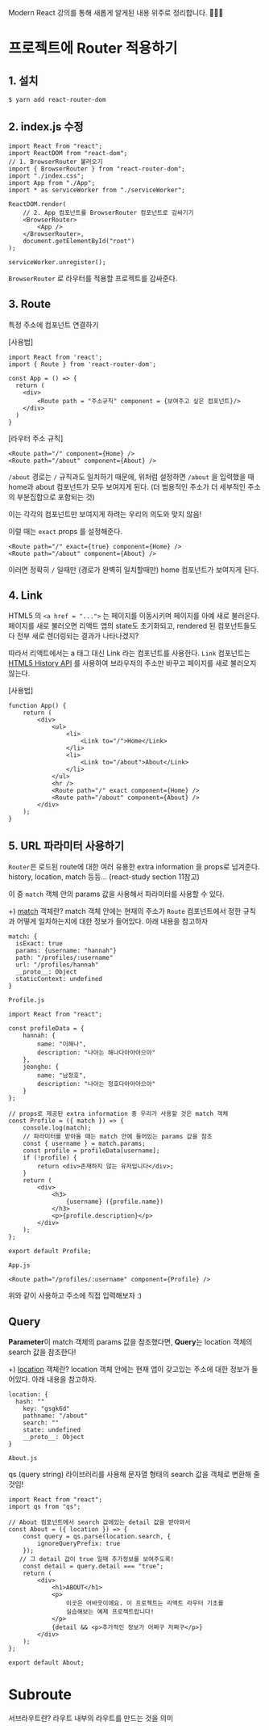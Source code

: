 Modern React 강의를 통해 새롭게 알게된 내용 위주로 정리합니다. 🙆🏻‍♀️

# 프로젝트에 Router 적용하기

## 1. 설치

```bash
$ yarn add react-router-dom
```

## 2. index.js 수정

```react
import React from "react";
import ReactDOM from "react-dom";
// 1. BrowserRouter 불러오기
import { BrowserRouter } from "react-router-dom";
import "./index.css";
import App from "./App";
import * as serviceWorker from "./serviceWorker";

ReactDOM.render(
  	// 2. App 컴포넌트를 BrowserRouter 컴포넌트로 감싸기기 
    <BrowserRouter>
        <App />
    </BrowserRouter>,
    document.getElementById("root")
);

serviceWorker.unregister();

```

`BrowserRouter` 로 라우터를 적용할 프로젝트를 감싸준다.

## 3. Route

특정 주소에 컴포넌트 연결하기

[사용법]

```react
import React from 'react';
import { Route } from 'react-router-dom';

const App = () => {
  return (
  	<div>
    	<Route path = "주소규칙" component = {보여주고 싶은 컴포넌트}/>
    </div>
  )
}
```

[라우터 주소 규칙]

```react
<Route path="/" component={Home} />
<Route path="/about" component={About} />
```

`/about` 경로는 `/` 규칙과도 일치하기 때문에, 위처럼 설정하면 `/about` 을 입력했을 때 home과 about 컴포넌트가 모두 보여지게 된다. (더 범용적인 주소가 더 세부적인 주소의 부분집합으로 포함되는 것)

이는 각각의 컴포넌트만 보여지게 하려는 우리의 의도와 맞지 않음!  

이럴 때는 `exact` props 를 설정해준다.

```react
<Route path="/" exact={true} component={Home} />
<Route path="/about" component={About} />
```

이러면 정확히 `/` 일때만 (경로가 완벽히 일치할때만) home 컴포넌트가 보여지게 된다.

## 4. Link

HTML5 의 `<a href = "...">` 는 페이지를 이동시키며 페이지를 아예 새로 불러온다. 페이지를 새로 불러오면 리액트 앱의 state도 초기화되고, rendered 된 컴포넌트들도 다 전부 새로 렌더링되는 결과가 나타나겠지?

따라서 리액트에서는 a 태그 대신 Link 라는 컴포넌트를 사용한다. `Link` 컴포넌트는 [HTML5 History API](https://developer.mozilla.org/ko/docs/Web/API/History) 를 사용하여 브라우저의 주소만 바꾸고 페이지를 새로 불러오지 않는다.

[사용법]

```react
function App() {
    return (
        <div>
            <ul>
                <li>
                    <Link to="/">Home</Link>
                </li>
                <li>
                    <Link to="/about">About</Link>
                </li>
            </ul>
            <hr />
            <Route path="/" exact component={Home} />
            <Route path="/about" component={About} />
        </div>
    );
}
```

## 5. URL 파라미터 사용하기

`Router`은 로드된 route에 대한 여러 유용한 extra information 을 props로 넘겨준다. history, location, match 등등... (react-study section 11참고)

이 중 `match` 객체 안의 params 값을 사용해서 파라미터를 사용할 수 있다. 

+) [match](https://reacttraining.com/react-router/web/api/match) 객체란?
match 객체 안에는 현재의 주소가 `Route` 컴포넌트에서 정한 규칙과 어떻게 일치하는지에 대한 정보가 들어있다. 아래 내용을 참고하자

```react
match: {
  isExact: true
  params: {username: "hannah"}
  path: "/profiles/:username"
  url: "/profiles/hannah"
  __proto__: Object
  staticContext: undefined  
}
```



`Profile.js`

```react
import React from "react";

const profileData = {
    hannah: {
        name: "이해나",
        description: "나아는 해나다아아아으아"
    },
    jeongho: {
        name: "남정호",
        description: "나아는 정호다아아아으아"
    }
};

// props로 제공된 extra information 중 우리가 사용할 것은 match 객체
const Profile = ({ match }) => {
    console.log(match);
  	// 파라미터를 받아올 때는 match 안에 들어있는 params 값을 참조
    const { username } = match.params;
    const profile = profileData[username];
    if (!profile) {
        return <div>존재하지 않는 유저입니다</div>;
    }
    return (
        <div>
            <h3>
                {username} ({profile.name})
            </h3>
            <p>{profile.description}</p>
        </div>
    );
};

export default Profile;

```

`App.js`

```react
<Route path="/profiles/:username" component={Profile} />
```

위와 같이 사용하고 주소에 직접 입력해보자 :)

## Query

**Parameter**이 match 객체의 params 값을 참조했다면, **Query**는 location 객체의 search 값을 참조한다! 

+) [location](https://reacttraining.com/react-router/web/api/location) 객체란?
location 객체 안에는 현재 앱이 갖고있는 주소에 대한 정보가 들어있다. 아래 내용을 참고하자.

```react
location: {
  hash: ""
	key: "gsgk6d"
	pathname: "/about"
	search: ""
	state: undefined
	__proto__: Object
}
```

`About.js`

qs (query string) 라이브러리를 사용해 문자열 형태의 search 값을 객체로 변환해 줄 것임!

```react
import React from "react";
import qs from "qs";

// About 컴포넌트에서 search 값에있는 detail 값을 받아와서
const About = ({ location }) => {
    const query = qs.parse(location.search, {
        ignoreQueryPrefix: true
    });
   // 그 detail 값이 true 일때 추가정보를 보여주도록!
    const detail = query.detail === "true";
    return (
        <div>
            <h1>ABOUT</h1>
            <p>
                이곳은 어바웃이에요. 이 프로젝트는 리액트 라우터 기초를
                실습해보는 예제 프로젝트랍니다!
            </p>
            {detail && <p>추가적인 정보가 어쩌구 저쩌구</p>}
        </div>
    );
};

export default About;
```

# Subroute

서브라우트란? 라우트 내부의 라우트를 만드는 것을 의미

